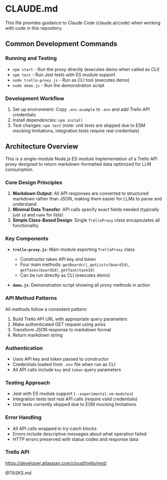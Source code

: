 # CLAUDE.md

This file provides guidance to Claude Code (claude.ai/code) when working with code in this repository.

## Common Development Commands

### Running and Testing
- `npm start` - Run the proxy directly (executes demo when called as CLI)
- `npm test` - Run Jest tests with ES module support
- `node trello-proxy.js` - Run as CLI tool (executes demo)
- `node demo.js` - Run the demonstration script

### Development Workflow
1. Set up environment: Copy `.env.example` to `.env` and add Trello API credentials
2. Install dependencies: `npm install`
3. Test changes: `npm test` (note: unit tests are skipped due to ESM mocking limitations, integration tests require real credentials)

## Architecture Overview

This is a single-module Node.js ES module implementation of a Trello API proxy designed to return markdown-formatted data optimized for LLM consumption.

### Core Design Principles
1. **Markdown Output**: All API responses are converted to structured markdown rather than JSON, making them easier for LLMs to parse and understand
2. **Minimal Data Transfer**: API calls specify exact fields needed (typically just `id` and `name` for lists)
3. **Simple Class-Based Design**: Single `TrelloProxy` class encapsulates all functionality

### Key Components
- **`trello-proxy.js`**: Main module exporting `TrelloProxy` class
  - Constructor takes API key and token
  - Four main methods: `getBoards()`, `getLists(boardId)`, `getTasks(boardId)`, `getTask(taskId)`
  - Can be run directly as CLI (executes demo)
  
- **`demo.js`**: Demonstration script showing all proxy methods in action

### API Method Patterns
All methods follow a consistent pattern:
1. Build Trello API URL with appropriate query parameters
2. Make authenticated GET request using axios
3. Transform JSON response to markdown format
4. Return markdown string

### Authentication
- Uses API key and token passed to constructor
- Credentials loaded from `.env` file when run as CLI
- All API calls include `key` and `token` query parameters

### Testing Approach
- Jest with ES module support (`--experimental-vm-modules`)
- Integration tests test real API calls (require valid credentials)
- Unit tests currently skipped due to ESM mocking limitations

### Error Handling
- All API calls wrapped in try-catch blocks
- Errors include descriptive messages about what operation failed
- HTTP errors preserved with status codes and response data

### Trello API
https://developer.atlassian.com/cloud/trello/rest/

@TASKS.md